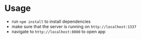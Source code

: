# Usage #

 - run `npm install` to install dependencies
 - make sure that the server is running on `http://localhost:1337`
 - navigate to `http://localhost:8080` to open app
